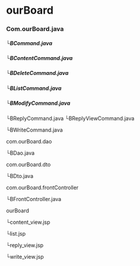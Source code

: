 # ourBoard
<html>
<body>
<h3>Com.ourBoard.java</h3>
<h5> └BCommand.java </h5>
<h5> └BContentCommand.java </h5>
<h5> └BDeleteCommand.java </h5>
<h5> └BListCommand.java </h5>
<h5> └BModifyCommand.java </h5>
 └BReplyCommand.java
 └BReplyViewCommand.java
</body>
</html>



 └BWriteCommand.java

com.ourBoard.dao

 └BDao.java

com.ourBoard.dto

 └BDto.java

com.ourBoard.frontController

 └BFrontController.java

ourBoard

 └content_view.jsp
 
 └list.jsp
 
 └reply_view.jsp
 
 └write_view.jsp

